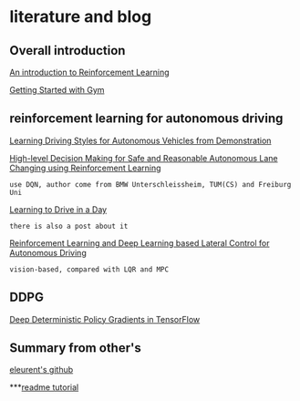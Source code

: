# literature and blog

## Overall introduction
[An introduction to Reinforcement Learning](https://www.freecodecamp.org/news/an-introduction-to-reinforcement-learning-4339519de419/)

[Getting Started with Gym](https://gym.openai.com/docs/)

## reinforcement learning for autonomous driving
[Learning Driving Styles for Autonomous Vehicles from Demonstration](http://ais.informatik.uni-freiburg.de/publications/papers/kuderer15icra.pdf)



[High-level Decision Making for Safe and Reasonable Autonomous Lane Changing using Reinforcement Learning](http://mediatum.ub.tum.de/doc/1454224/712763187208.pdf)

    use DQN, author come from BMW Unterschleissheim, TUM(CS) and Freiburg Uni


[Learning to Drive in a Day](https://arxiv.org/pdf/1807.00412.pdf)

    there is also a post about it
    
    
    
[Reinforcement Learning and Deep Learning based Lateral Control for Autonomous Driving ](https://arxiv.org/pdf/1810.12778.pdf)

    vision-based, compared with LQR and MPC
    



 ## DDPG

[Deep Deterministic Policy Gradients in TensorFlow](https://pemami4911.github.io/blog/2016/08/21/ddpg-rl.html)



## Summary from other's

[eleurent's github](https://github.com/eleurent/phd-bibliography#policy-gradient)


***[readme tutorial](https://github.com/guodongxiaren/README#readme)
